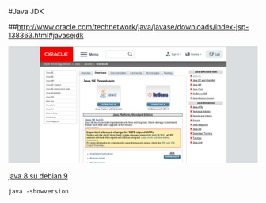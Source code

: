 #Java JDK

##http://www.oracle.com/technetwork/java/javase/downloads/index-jsp-138363.html#javasejdk

![jdk](../media/jdk.png)

[java 8 su debian 9](https://linuxconfig.org/how-to-install-oracle-java-se-development-kit-on-debian-9-stretch-linux)
	
	java -showversion
	

